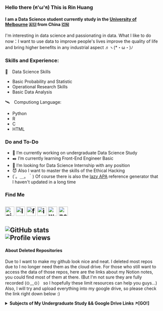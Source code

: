 ### Hello there (ฅ'ω'ฅ) This is Rin Huang
#### I am a Data Science student currently study in the [University of Melbourne](https://www.unimelb.edu.au/) 🇦🇺 from China 🇨🇳
I'm interesting in data science and passionating in data. 
What I like to do now：I want to use data to improve people's lives improve the quality of life 
           and bring higher benefits in any industrial aspect ♬ヽ(*・ω・)ﾉ

### Skills and Experience:
💠　Data Science Skills
  - Basic Probability and Statistic
  - Operational Research Skills
  - Basic Data Analysis
  
🛰️　Computiong Language: 
  - Python
  - R 
  - C
  - HTML

### Do and To-Do
- 🏫 I’m currently working on undergraduate Data Science Study 
- ✒️ I’m currently learning Front-End Engineer Basic 
- 🤔 I’m looking for Data Science Internship with any position 
- 😈 Also I want to master the skills of the Ethical Hacking
- (´。＿。｀) Of course there is also the [lazy APA](https://github.com/chuangyu-hscy/lazy-APA) reference generator that I haven't updated in a long time

### Find Me 
[<img src='https://cdn.jsdelivr.net/npm/simple-icons@3.0.1/icons/github.svg' alt='github' height='30'>](https://github.com/chuangyu_hscy)  [<img src='https://cdn.jsdelivr.net/npm/simple-icons@3.0.1/icons/linkedin.svg' alt='linkedin' height='30'>](https://www.linkedin.com/in/huangsunchuangyu/)  [<img src='https://cdn.jsdelivr.net/npm/simple-icons@3.0.1/icons/facebook.svg' alt='facebook' height='30'>](https://www.facebook.com/sunchuangyu.huang)  [<img src='https://cdn.jsdelivr.net/npm/simple-icons@3.0.1/icons/instagram.svg' alt='instagram' height='30'>](https://www.instagram.com/chuangyu_hscy/)  [<img src='https://cdn.jsdelivr.net/npm/simple-icons@3.0.1/icons/icloud.svg' alt='website' height='30'>](https://chuangyu-hscy.com)  [<img src='https://upload.wikimedia.org/wikipedia/commons/4/45/Notion_app_logo.png' alt='notion' height='30'>](https://www.notion.so/huangsunchuangyu/WorkSpace-Navigation-Panel-b7ca1c2d7e12449fbd05daa19eda66eb)
---
![GitHub stats](https://github-readme-stats.vercel.app/api?username=chuangyu-hscy&show_icons=true&count_private=true)  
![Profile views](https://gpvc.arturio.dev/chuangyu-hscy)   
---
#### About Deleted Repositories
Due to I want to make my github look nice and neat. I deleted most repos due to I no longer need them as the cloud drive.
For those who still want to access the data of those repos, here are the links about my Notion notes, you could find most of them at there.
(But I'm not sure they are fully recorded (⊙﹏⊙） so I hopefully these limit resources can help you guys...)
Also, I will try and upload everything into my google drive, so please check the link right down below :)

<details><summary><b>Subjects of My Undergraduate Study && Google Drive Links ↗[GO!]</b></summary>
  <p>
  
  Some notion notes are empty due to I haven't complete the subject yet.
  | Year & Semester  | Subject Code | Course Name & Google Drive Link      | Notion URL | Completion |
  | :--------------: | :----------: | :----------------------------------- | :--------: | :--------: |
  | 2019 Semester 2  | COMP10001    |[Foundation of Computing](https://drive.google.com/drive/folders/1mF30NhNMbW9DwAbOckcnlFsucHQtDI7R?usp=sharing)               | [((*・∀・）ゞ→→](https://www.notion.so/huangsunchuangyu/COMP10001-Foundation-of-Computing-e88799503a28433bb18b5978243e477f)|☑|
  | 2019 Semester 2  | MAST10006    |[Calculus 2](https://drive.google.com/drive/folders/1v9RXlkYBpcvNkigBbUaoklWJ6yoRy6NZ?usp=sharing)|[(๑•̀ㅂ•́)و✧](https://www.notion.so/huangsunchuangyu/MAST10006-Calculus-2-81b9414a33824e75af5b2ffebbc0d322)|☑|
  | 2019 Semester 2  | MAST10010    |[Data Analysis 1](https://drive.google.com/drive/folders/11eoBrMNDcuYy8_4JwczrtSnUmrX7_kFg?usp=sharing)|[ヾ(≧▽≦*)o](https://www.notion.so/huangsunchuangyu/MAST10010-Data-Analysis-1-4a8589bda27241c088fa0088967f2595)|☑|
  | 2020 Summer Term | MAST10007    |[Linear Algebra](https://drive.google.com/drive/folders/19rqIicx2J5W-WgHtMOILBYLZUa2g4kNE?usp=sharing)|[o(*≧▽≦)ツ](https://www.notion.so/huangsunchuangyu/MAST10007-Linear-Algebra-11e52878b3294ab7b49823165b26bae1)|☑|
  | 2020 Semester 1  | COMP10002    |[Foundation of Algorithm](https://drive.google.com/drive/folders/1yxqg0LzxwRFuYODdk6bZAVdUchC8Yhhj?usp=sharing)               |[<(￣︶￣)>](https://www.notion.so/huangsunchuangyu/COMP10002-Foundation-of-Algorithm-e24672b2d24f428ab917c54a8717f513)|☑|
  | 2020 Semester 1  | INFO20003    |[Database System](https://drive.google.com/drive/folders/1gzIXBGWvkpWo7Us2oKfnBUB99NCSnMRZ?usp=sharing)|[（゜▽＾*）](https://www.notion.so/huangsunchuangyu/INFO20003-Database-System-b4e3e12f19bf419b8bd459b358573ef6)|☑|
  | 2020 Semester 1  | MAST20004    |[Probability](https://drive.google.com/drive/folders/1ZJ0EnSaHHxq2PSUwwAR6_BiwqSVk6pTB?usp=sharing)|[(*^▽^*)](https://www.notion.so/huangsunchuangyu/MAST20004-Probability-33840b821fa544ec992b8d73e3174b89)|☑|
  | 2020 Semester 1  | MKGT10001    |[Principal of Marketing](https://drive.google.com/drive/folders/1eEnUxRBmLxnxQ3EyOOBag3medKh9WG2R?usp=sharing)|[(｡･∀･)ﾉﾞ](https://www.notion.so/huangsunchuangyu/MKGT10001-Principal-of-Marketing-47224deedf8b44bbb3ee1aa0005352cc)|☑|
  | 2020 Winter Term | MGMT20011    |[Business Negotiation](https://drive.google.com/drive/folders/1PrBQ29Lt___2Cj5Tr2w3kQnW2j14ORJG?usp=sharing)|[╰(￣▽￣)╭](https://www.notion.so/huangsunchuangyu/MGMT20011-Business-Negotiation-45aaf7cc902f49868fb87ed74db5946a)|☑|
  | 2020 Semester 2  | COMP20003    |[Algorithms and Data Structure](https://drive.google.com/drive/folders/1UZ3l_uWOHtL3Df08w5XVF9IXjuiLrCk2?usp=sharing)|[︿(￣︶￣)︿](https://www.notion.so/huangsunchuangyu/COMP20003-Algorithms-and-Data-Structure-069105d9c1fa4e5aaff31cb0c6612e68)|☑|
  | 2020 Semester 2  | COMP20008    |[Element of Data Processing](https://drive.google.com/drive/folders/1iSLNOfpQ9rmUyjYsSI1cG5sJU9kR4RRb?usp=sharing)|[φ(゜▽゜*)♪](https://www.notion.so/huangsunchuangyu/COMP20008-Element-of-Data-Processing-6ced9668aa9c4cc5b18f1f75b43079f2)|☑|
  | 2020 Semester 2  | MAST20005    |[Statistic](https://drive.google.com/drive/folders/1IG_F4JKBfLoHrudyn16x50bpczNz4n8k?usp=sharing)|[ヾ(≧∇≦*)ゝ](https://www.notion.so/huangsunchuangyu/MAST20005-Statistic-3b5b2f93da274fdeb2d9dc6038822d61)|☑|
  | 2020 Semester 2  | MAST20018    |[Operations Research and Discrete Math](https://drive.google.com/drive/folders/184kdUQseTGxeQLy3x4NBrSbiXNJrrHz7?usp=sharing)|[ヽ(✿ﾟ▽ﾟ)ノ](https://www.notion.so/huangsunchuangyu/MAST20018-Discrete-Maths-and-Operations-Research-57b79741c0454ec4bbd574622f364da1)|☑|
  | 2021 Summer Term | FNCE10002    |Principal of Finance|[o(￣▽￣)ｄ](https://www.notion.so/huangsunchuangyu/FNCE10002-Principal-of-Finance-2a7ef2150512474fa68c8a32fc040b0d)                      |☐|
  | 2021 Febuary Term| MECM20012    |Analysing and Communication           |[(≧∀≦)ゞ](https://www.notion.so/huangsunchuangyu/MECM20012-Analysing-and-Communication-e13fe1c068ca48668429cb8d51a7993b)                      |☐|
  | 2021 Semester 1  | COMP30027    |Machine Learning                      |[φ(≧ω≦*)♪](https://www.notion.so/huangsunchuangyu/COMP30027-Machine-Learning-d5dc48349290477993f0f6cdabab0473)                      |☐|
  | 2021 Semester 1  | INFO30005    |Web Information Technology            |[♪(^∇^*)](https://www.notion.so/huangsunchuangyu/INFO30005-Web-Information-Technologies-34b1443d4e1347c4b20680f75634c5cc)                      |☐|
  | 2021 Semester 1  | MAST30013    |Techniques in Operations Research     |[(　ﾟ∀ﾟ) ﾉ♡](https://www.notion.so/huangsunchuangyu/MAST30013-Techniques-in-Operations-Research-a3985f19435e4a9cb36cccebb7dfdc79)             |☐|
  | 2021 Semester 1  | MAST30025    |Linear Statistical Models             |[(～￣▽￣)～](https://www.notion.so/huangsunchuangyu/MAST30025-Linear-Statistical-Models-6f84e125d94a40489a27f01142395e91)                      |☐|
  | 2021 Winter Term | EDUC30071    |Expertise and Your Professional Career|[ㄟ(≧◇≦)ㄏ](https://www.notion.so/huangsunchuangyu/EDUC30071-Expertise-and-Your-Professional-Career-85bd52b376994ca586ffcf3beeea471a). |☐|
  | 2021 Semester 2  | COMP30022    |IT Project                            |[( *︾▽︾)](https://www.notion.so/huangsunchuangyu/COMP30022-IT-Project-e0687c4d6a7b4ee18d164b25c9bc93d8)                      |☐|
  | 2021 Semester 2  | INFO30006    |Information Security and Privacy      |[(/≧▽≦)/](https://www.notion.so/huangsunchuangyu/INFO30006-Information-Security-and-Privacy-e5831e33876a48b59a226c78d16a1688)              |☐|
  | 2021 Semester 2  | MAST30027    |Modern Applied Statistics             |[ε(*´･∀･｀)зﾞ](https://www.notion.so/huangsunchuangyu/MAST30027-Modern-Applied-Statistics-cd653a43df39432fb788e42b9a878b3b)                      |☐|
  | 2021 Semester 2  | MAST30024    |Applied Data Science                  |[✧(≖ ◡ ≖✿)](https://www.notion.so/huangsunchuangyu/MAST30034-Applied-Data-Science-7564b89fda294af48eb9cbae1d48ea76)                      |☐|

  </p>
</details>
